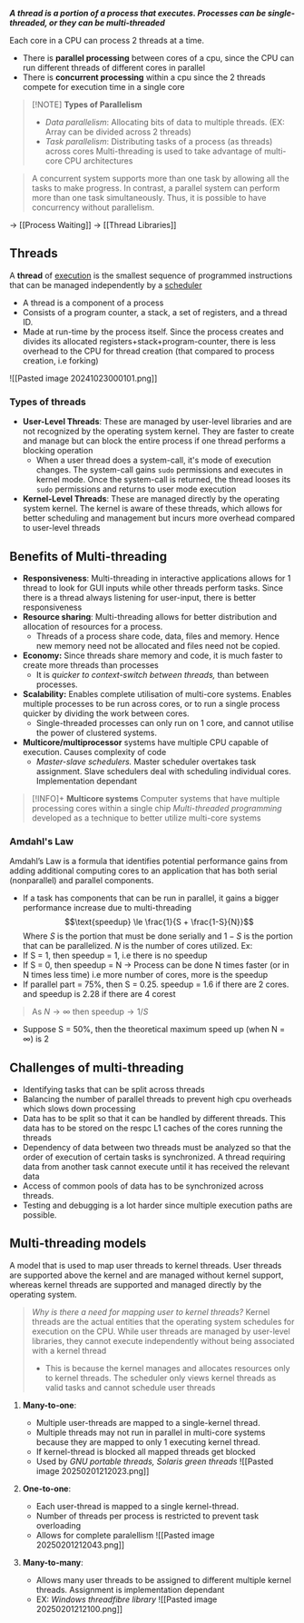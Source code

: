 ***A thread is a portion of a process that executes. Processes can be single-threaded, or they can be multi-threaded***


Each core in a CPU can process 2 threads at a time.
- There is **parallel processing** between cores of a cpu, since the CPU can run different threads of different cores in parallel 
- There is **concurrent processing** within a cpu since the 2 threads compete for execution time in a single core
> [!NOTE] **Types of Parallelism**
> - *Data parallelism*: Allocating bits of data to multiple threads. (EX: Array can be divided across 2 threads)	
> - *Task parallelism*: Distributing tasks of a process (as threads) across cores
Multi-threading is used to take advantage of multi-core CPU architectures

> A concurrent system supports more than one task by allowing all the tasks to make progress. In contrast, a parallel system can perform more than one task simultaneously. Thus, it is possible to have concurrency without parallelism.

-> [[Process Waiting]]
-> [[Thread Libraries]]
## Threads
A **thread** of [execution](https://en.wikipedia.org/wiki/Execution_\(computing\) "Execution (computing)") is the smallest sequence of programmed instructions that can be managed independently by a [scheduler](https://en.wikipedia.org/wiki/Scheduling_\(computing\) "Scheduling (computing)") 
- A thread is a component of a process
- Consists of a program counter, a stack, a set of registers, and a thread ID.
- Made at run-time by the process itself. Since the process creates and divides its allocated registers+stack+program-counter, there is less overhead to the CPU for thread creation (that compared to process creation, i.e forking)

![[Pasted image 20241023000101.png]]
### Types of threads
- **User-Level Threads**: These are managed by user-level libraries and are not recognized by the operating system kernel. They are faster to create and manage but can block the entire process if one thread performs a blocking operation
	- When a user thread does a system-call, it's mode of execution changes. The system-call gains `sudo` permissions and executes in kernel mode. Once the system-call is returned, the thread looses its `sudo` permissions and returns to user mode execution
- **Kernel-Level Threads**: These are managed directly by the operating system kernel. The kernel is aware of these threads, which allows for better scheduling and management but incurs more overhead compared to user-level threads

## Benefits of Multi-threading
- **Responsiveness**: Multi-threading in interactive applications allows for 1 thread to look for GUI inputs while other threads perform tasks. Since there is a thread always listening for user-input, there is better responsiveness
- **Resource sharing**: Multi-threading allows for better distribution and allocation of resources for a process. 
	- Threads of a process share code, data, files and memory. Hence new memory need not be allocated and files need not be copied.
- **Economy:** Since threads share memory and code, it is much faster to create more threads than processes
	- It is *quicker to context-switch between threads,* than between processes.
- **Scalability:** Enables complete utilisation of multi-core systems. Enables multiple processes to be run across cores, or to run a single process quicker by dividing the work between cores. 
	- Single-threaded processes can only run on 1 core, and cannot utilise the power of clustered systems. 
- **Multicore/multiprocessor** systems have multiple CPU capable of execution. Causes complexity of code
	- *Master-slave schedulers.* Master scheduler overtakes task assignment. Slave schedulers deal with scheduling individual cores. Implementation dependant
>[!INFO]+ **Multicore systems**
>Computer systems that have multiple processing cores within a single chip
>*Multi-threaded programming* developed as a technique to better utilize multi-core systems

### Amdahl's Law
Amdahl’s Law is a formula that identifies potential performance gains from adding additional computing cores to an application that has both serial (nonparallel) and parallel components.
- If a task has components that can be run in parallel, it gains a bigger performance increase due to multi-threading $$\text{speedup} \le \frac{1}{S + \frac{1-S}{N}}$$
Where $S$ is the portion that must be done serially and $1- S$ is the portion that can be parallelized. $N$ is the number of cores utilized.
Ex:
- If S = 1, then speedup = 1, i.e there is no speedup
- If S = 0, then speedup = N -> Process can be done N times faster (or in N times less time) i.e more number of cores, more is the speedup
- If parallel part = 75%, then S = 0.25. speedup = 1.6 if there are 2 cores. and speedup is 2.28 if there are 4 corest
> As $N \rightarrow \infty$ then $\text{speedup} \rightarrow 1/S$ 
- Suppose S = 50%, then the theoretical maximum speed up (when N = $\infty$) is 2

## Challenges of multi-threading
- Identifying tasks that can be split across threads
- Balancing the number of parallel threads to prevent high cpu overheads which slows down processing
- Data has to be split so that it can be handled by different threads. This data has to be stored on the respc L1 caches of the cores running the threads
- Dependency of data between two threads must be analyzed so that the order of execution of certain tasks is synchronized. A thread requiring data from another task cannot execute until it has received the relevant data
- Access of common pools of data has to be synchronized across threads.
- Testing and debugging is a lot harder since multiple execution paths are possible.

## Multi-threading models
A model that is used to map user threads to kernel threads. User threads are supported above the kernel and are managed without kernel support, whereas kernel threads are supported and managed directly by the operating system.

>*Why is there a need for mapping user to kernel threads?*
>Kernel threads are the actual entities that the operating system schedules for execution on the CPU. While user threads are managed by user-level libraries, they cannot execute independently without being associated with a kernel thread
>- This is because the kernel manages and allocates resources only to kernel threads. The scheduler only views kernel threads as valid tasks and cannot schedule user threads

1. **Many-to-one**:
	- Multiple user-threads are mapped to a single-kernel thread.
	- Multiple threads may not run in parallel in multi-core systems because they are mapped to only 1 executing kernel thread.
	- If kernel-thread is blocked all mapped threads get blocked
	- Used by *GNU portable threads, Solaris green threads*
![[Pasted image 20250201212023.png]]

2. **One-to-one**:
	- Each user-thread is mapped to a single kernel-thread.
	- Number of threads per process is restricted to prevent task overloading
	- Allows for complete paralellism
![[Pasted image 20250201212043.png]]

2. **Many-to-many**:
	- Allows many user threads to be assigned to different multiple kernel threads. Assignment is implementation dependant
	- EX: *Windows threadfibre library*
![[Pasted image 20250201212100.png]]

